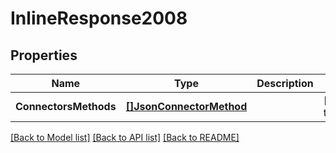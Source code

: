# InlineResponse2008

## Properties
Name | Type | Description | Notes
------------ | ------------- | ------------- | -------------
**ConnectorsMethods** | [**[]JsonConnectorMethod**](JsonConnectorMethod.md) |  | [default to null]

[[Back to Model list]](../README.md#documentation-for-models) [[Back to API list]](../README.md#documentation-for-api-endpoints) [[Back to README]](../README.md)


